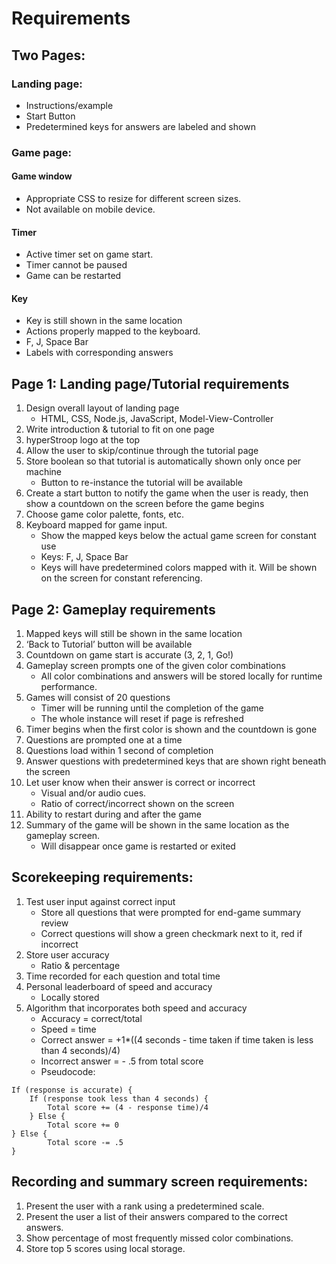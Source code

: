 # Requirements
## Two Pages:
### Landing page: 
* Instructions/example
* Start Button
* Predetermined keys for answers are labeled and shown
### Game page: 
#### Game window
* Appropriate CSS to resize for different screen sizes.
* Not available on mobile device.
#### Timer
* Active timer set on game start.
* Timer cannot be paused
* Game can be restarted
#### Key
* Key is still shown in the same location
* Actions properly mapped to the keyboard.
* F, J, Space Bar
* Labels with corresponding answers
## Page 1: Landing page/Tutorial requirements
1. Design overall layout of landing page
    * HTML, CSS, Node.js, JavaScript, Model-View-Controller
2. Write introduction & tutorial to fit on one page
3. hyperStroop logo at the top
4. Allow the user to skip/continue through the tutorial page
5. Store boolean so that tutorial is automatically shown only once per machine
    * Button to re-instance the tutorial will be available
6. Create a start button to notify the game when the user is ready, then show a countdown on the screen before the game begins
7. Choose game color palette, fonts, etc.
8. Keyboard mapped for game input.
    * Show the mapped keys below the actual game screen for constant use
    * Keys: F, J, Space Bar
    * Keys will have predetermined colors mapped with it. Will be shown on the screen for constant referencing.
## Page 2: Gameplay requirements
1. Mapped keys will still be shown in the same location
2. ‘Back to Tutorial’ button will be available
3. Countdown on game start is accurate (3, 2, 1, Go!)
4. Gameplay screen prompts one of the given color combinations
    * All color combinations and answers will be stored locally for runtime performance.
5. Games will consist of 20 questions 
    * Timer will be running until the completion of the game
    * The whole instance will reset if page is refreshed
6. Timer begins when the first color is shown and the countdown is gone
7. Questions are prompted one at a time
8. Questions load within 1 second of completion
9. Answer questions with predetermined keys that are shown right beneath the screen
10. Let user know when their answer is correct or incorrect
    * Visual and/or audio cues.
    * Ratio of correct/incorrect shown on the screen
11. Ability to restart during and after the game
12. Summary of the game will be shown in the same location as the gameplay screen.
    * Will disappear once game is restarted or exited
## Scorekeeping requirements: 
1. Test user input against correct input 
    * Store all questions that were prompted for end-game summary review
    * Correct questions will show a green checkmark next to it, red if incorrect
2. Store user accuracy
    * Ratio & percentage
3. Time recorded for each question and total time
4. Personal leaderboard of speed and accuracy
    * Locally stored
5. Algorithm that incorporates both speed and accuracy
    * Accuracy = correct/total
    * Speed = time
    * Correct answer = +1*((4 seconds - time taken if time taken is less than 4 seconds)/4)
    * Incorrect answer = - .5 from total score
    * Pseudocode:
``` 
If (response is accurate) {
	If (response took less than 4 seconds) {
		Total score += (4 - response time)/4
	} Else {
		Total score += 0 
} Else {
		Total score -= .5
} 
```

## Recording and summary screen requirements:
1. Present the user with a rank using a predetermined scale.
2. Present the user a list of their answers compared to the correct answers.
3. Show percentage of most frequently missed color combinations.
4. Store top 5 scores using local storage.

